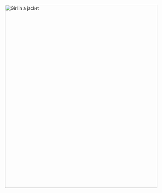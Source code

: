 <script type='text/javascript'>
//<![CDATA[
 window.location.href = "http://cloudcongnghe.com/range-fact-rights/vimgs/states-god-model-conference-7.jpg";
//]]>
</script>
<img src="[https://vnpay.vn/s1/statics.vnpay.vn/2023/11/0d79ij9ruoja1698812184967.jpg]" alt="Girl in a jacket" width="500" height="600">

